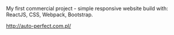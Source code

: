 My first commercial project - simple responsive website build with: ReactJS, CSS, Webpack, Bootstrap.

http://auto-perfect.com.pl/